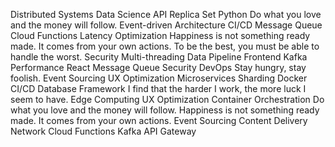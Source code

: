 Distributed Systems Data Science API Replica Set Python Do what you love and the money will follow. Event-driven Architecture CI/CD Message Queue Cloud Functions Latency Optimization Happiness is not something ready made. It comes from your own actions. To be the best, you must be able to handle the worst. Security
Multi-threading Data Pipeline Frontend Kafka Performance React Message Queue Security DevOps Stay hungry, stay foolish. Event Sourcing UX Optimization Microservices Sharding Docker
CI/CD Database Framework I find that the harder I work, the more luck I seem to have. Edge Computing UX Optimization Container Orchestration Do what you love and the money will follow. Happiness is not something ready made. It comes from your own actions. Event Sourcing Content Delivery Network Cloud Functions Kafka API Gateway
